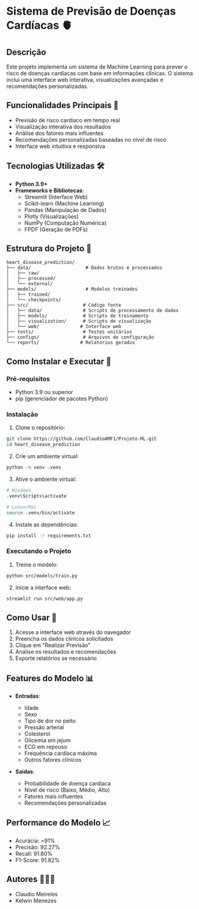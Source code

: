 # Sistema de Previsão de Doenças Cardíacas 🫀

## Descrição
Este projeto implementa um sistema de Machine Learning para prever o risco de doenças cardíacas com base em informações clínicas. O sistema inclui uma interface web interativa, visualizações avançadas e recomendações personalizadas.

## Funcionalidades Principais 🌟
- Previsão de risco cardíaco em tempo real
- Visualização interativa dos resultados
- Análise dos fatores mais influentes
- Recomendações personalizadas baseadas no nível de risco
- Interface web intuitiva e responsiva

## Tecnologias Utilizadas 🛠
- **Python 3.9+**
- **Frameworks e Bibliotecas**:
  - Streamlit (Interface Web)
  - Scikit-learn (Machine Learning)
  - Pandas (Manipulação de Dados)
  - Plotly (Visualizações)
  - NumPy (Computação Numérica)
  - FPDF (Geração de PDFs)

## Estrutura do Projeto 📁
```
heart_disease_prediction/
├── data/                    # Dados brutos e processados
│   ├── raw/
│   ├── processed/
│   └── external/
├── models/                  # Modelos treinados
│   ├── trained/
│   └── checkpoints/
├── src/                    # Código fonte
│   ├── data/               # Scripts de processamento de dados
│   ├── models/             # Scripts de treinamento
│   ├── visualization/      # Scripts de visualização
│   └── web/               # Interface web
├── tests/                  # Testes unitários
├── configs/                # Arquivos de configuração
└── reports/               # Relatórios gerados
```

## Como Instalar e Executar 🚀

### Pré-requisitos
- Python 3.9 ou superior
- pip (gerenciador de pacotes Python)

### Instalação
1. Clone o repositório:
```bash
git clone https://github.com/ClaudioAMF1/Projeto-ML.git
cd heart_disease_prediction
```

2. Crie um ambiente virtual:
```bash
python -m venv .venv
```

3. Ative o ambiente virtual:
```bash
# Windows
.venv\Scripts\activate

# Linux/Mac
source .venv/bin/activate
```

4. Instale as dependências:
```bash
pip install -r requirements.txt
```

### Executando o Projeto
1. Treine o modelo:
```bash
python src/models/train.py
```

2. Inicie a interface web:
```bash
streamlit run src/web/app.py
```

## Como Usar 📱
1. Acesse a interface web através do navegador
2. Preencha os dados clínicos solicitados
3. Clique em "Realizar Previsão"
4. Analise os resultados e recomendações
5. Exporte relatórios se necessário

## Features do Modelo 📊
- **Entradas**:
  - Idade
  - Sexo
  - Tipo de dor no peito
  - Pressão arterial
  - Colesterol
  - Glicemia em jejum
  - ECG em repouso
  - Frequência cardíaca máxima
  - Outros fatores clínicos

- **Saídas**:
  - Probabilidade de doença cardíaca
  - Nível de risco (Baixo, Médio, Alto)
  - Fatores mais influentes
  - Recomendações personalizadas

## Performance do Modelo 📈
- Acurácia: ~91%
- Precisão: 92.27%
- Recall: 91.80%
- F1-Score: 91.82%

## Autores 🙋🏼‍♂️ 
- Claudio Meireles
- Kelwin Menezes
